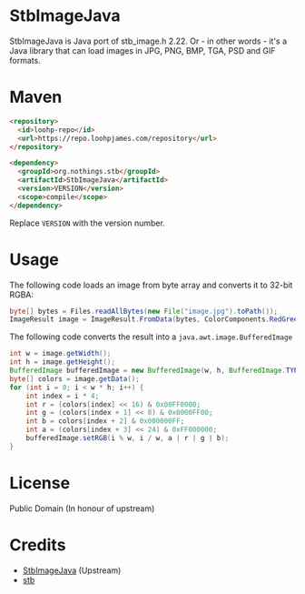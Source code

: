 # StbImageJava

StbImageJava is Java port of stb_image.h 2.22. Or - in other words - it's a Java library that can load images in JPG, PNG, BMP, TGA, PSD and GIF formats.

# Maven
```html
<repository>
  <id>loohp-repo</id>
  <url>https://repo.loohpjames.com/repository</url>
</repository>
```
```html
<dependency>
  <groupId>org.nothings.stb</groupId>
  <artifactId>StbImageJava</artifactId>
  <version>VERSION</version>
  <scope>compile</scope>
</dependency>
```
Replace `VERSION` with the version number.

# Usage
The following code loads an image from byte array and converts it to 32-bit RGBA:
```java
byte[] bytes = Files.readAllBytes(new File("image.jpg").toPath());
ImageResult image = ImageResult.FromData(bytes, ColorComponents.RedGreenBlueAlpha, true);
```
The following code converts the result into a `java.awt.image.BufferedImage`
```java
int w = image.getWidth();
int h = image.getHeight();
BufferedImage bufferedImage = new BufferedImage(w, h, BufferedImage.TYPE_INT_ARGB);
byte[] colors = image.getData();
for (int i = 0; i < w * h; i++) {
    int index = i * 4;
    int r = (colors[index] << 16) & 0x00FF0000;
    int g = (colors[index + 1] << 8) & 0x0000FF00;
    int b = colors[index + 2] & 0x000000FF;
    int a = (colors[index + 3] << 24) & 0xFF000000;
    bufferedImage.setRGB(i % w, i / w, a | r | g | b);
}
```

# License
Public Domain (In honour of upstream)

# Credits
* [StbImageJava](https://github.com/StbJava/StbImageJava) (Upstream)
* [stb](https://github.com/nothings/stb)
